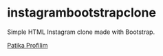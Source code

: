 # instagrambootstrapclone
Simple HTML Instagram clone made with Bootstrap.

[Patika Profilim](https://academy.patika.dev/@fahrenru)
